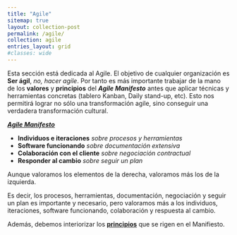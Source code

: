 ```yaml
---
title: "Agile"
sitemap: true
layout: collection-post
permalink: /agile/
collection: agile
entries_layout: grid
#classes: wide
---
```


Esta sección está dedicada al Agile. El objetivo de cualquier organización es **Ser ágil**, *no, hacer agile*. Por tanto es más importante trabajar de la mano de los **valores** y **principios** del ***Agile Manifesto*** antes que aplicar técnicas y herramientas concretas (tablero Kanban, Daily stand-up, etc). Esto nos permitirá lograr no sólo una transformación agile, sino conseguir una verdadera transformación cultural.

[***Agile Manifesto***](http://agilemanifesto.org/)

* **Individuos e iteraciones** *sobre procesos y herramientas* 
* **Software funcionando** *sobre documentación extensiva* 
* **Colaboración con el cliente** *sobre negociación contractual* 
* **Responder al cambio** *sobre seguir un plan* 

Aunque valoramos los elementos de la derecha, valoramos más los de la izquierda.

Es decir, los procesos, herramientas, documentación, negociación y seguir un plan es importante y necesario, pero valoramos más a los individuos, iteraciones, software funcionando, colaboración y respuesta al cambio.

Además, debemos interiorizar los [**principios**](http://agilemanifesto.org/principles.html) que se rigen en el Manifiesto.

